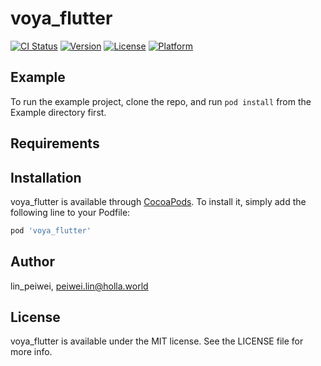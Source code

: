 # voya_flutter

[![CI Status](https://img.shields.io/travis/lin_peiwei/voya_flutter.svg?style=flat)](https://travis-ci.org/lin_peiwei/voya_flutter)
[![Version](https://img.shields.io/cocoapods/v/voya_flutter.svg?style=flat)](https://cocoapods.org/pods/voya_flutter)
[![License](https://img.shields.io/cocoapods/l/voya_flutter.svg?style=flat)](https://cocoapods.org/pods/voya_flutter)
[![Platform](https://img.shields.io/cocoapods/p/voya_flutter.svg?style=flat)](https://cocoapods.org/pods/voya_flutter)

## Example

To run the example project, clone the repo, and run `pod install` from the Example directory first.

## Requirements

## Installation

voya_flutter is available through [CocoaPods](https://cocoapods.org). To install
it, simply add the following line to your Podfile:

```ruby
pod 'voya_flutter'
```

## Author

lin_peiwei, peiwei.lin@holla.world

## License

voya_flutter is available under the MIT license. See the LICENSE file for more info.
